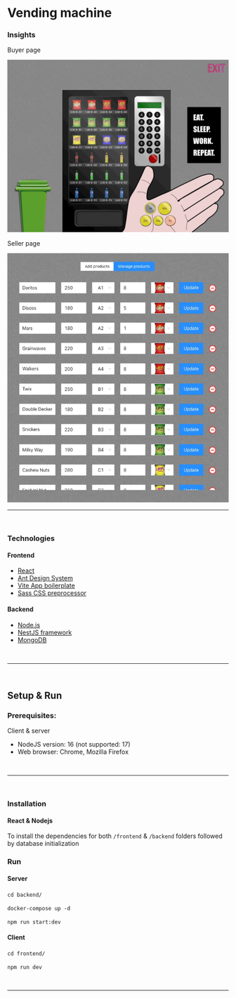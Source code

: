 # Vending machine

### Insights

Buyer page

<img src="./screenshots/buyer.gif">

<br />  

Seller page

<img src="./screenshots/seller.jpg">

<br />  
<hr>
<br />  

### Technologies

#### Frontend
* [React](https://reactjs.org/)
* [Ant Design System](https://ant.design/components/overview/)
* [Vite App boilerplate](https://vitejs.dev/)
* [Sass CSS preprocessor](https://sass-lang.com/)

#### Backend
* [Node.js](https://nodejs.org/en/)
* [NestJS framework](https://nestjs.com/)
* [MongoDB](https://docs.nestjs.com/techniques/mongodb)

<br />  
<hr>
<br />  

## Setup & Run

### Prerequisites:
Client & server
- NodeJS version: 16 (not supported: 17)
- Web browser: Chrome, Mozilla Firefox

<br />  
<hr>
<br />  

### Installation

#### React & Nodejs
To install the dependencies for both `/frontend` & `/backend` folders followed by database initialization<br>

### Run


#### Server

`cd backend/`  

`docker-compose up -d`  

`npm run start:dev`  

#### Client

`cd frontend/`  

`npm run dev`

<br />  
<hr>
<br />  
